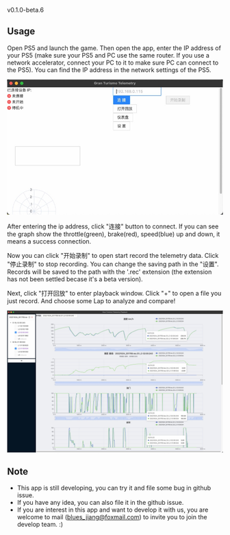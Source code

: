v0.1.0-beta.6

## Usage

Open PS5 and launch the game. Then open the app, enter the IP address of your PS5 (make sure your PS5 and PC use the same router. If you use a network accelerator, connect your PC to it to make sure PC can connect to the PS5). You can find the IP address in the network settings of the PS5.

![Main Window](https://github.com/BluesJiang/gran-turismo-telemetry-app/blob/main/img/20221101112339.jpg)

After entering the ip address, click "连接" button to connect. If you can see the graph show the throttle(green), brake(red), speed(blue) up and down, it means a success connection.

Now you can click "开始录制" to open start record the telemetry data. Click "停止录制"  to stop recording. You can change the saving path in the "设置". Records will be saved to the path with the '.rec' extension (the extension has not been settled becase it's a beta version).

Next, click "打开回放" to enter playback window. Click "+" to open a file you just record. And choose some Lap to analyze and compare!

![Play BackWindow](https://github.com/BluesJiang/gran-turismo-telemetry-app/blob/main/img/20221101112437.jpg)

## Note

* This app is still developing, you can try it and file some bug in github issue.
* If you have any idea, you can also file it in the github issue.
* If you are interest in this app and want to develop it with us, you are welcome to mail (blues_jiang@foxmail.com) to invite you to join the develop team. :)
